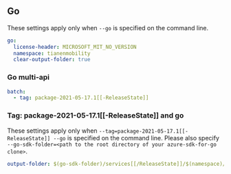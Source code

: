 ## Go

These settings apply only when `--go` is specified on the command line.

```yaml $(go)
go:
  license-header: MICROSOFT_MIT_NO_VERSION
  namespace: tianenmobility
  clear-output-folder: true
```

### Go multi-api

``` yaml $(go) && $(multiapi)
batch:
  - tag: package-2021-05-17.1[[-ReleaseState]]
```

### Tag: package-2021-05-17.1[[-ReleaseState]] and go

These settings apply only when `--tag=package-2021-05-17.1[[-ReleaseState]] --go` is specified on the command line.
Please also specify `--go-sdk-folder=<path to the root directory of your azure-sdk-for-go clone>`.

```yaml $(tag) == 'package-2021-05-17.1[[-ReleaseState]]' && $(go)
output-folder: $(go-sdk-folder)/services[[/ReleaseState]]/$(namespace)/mgmt/2021-05-17.1/$(namespace)
```
